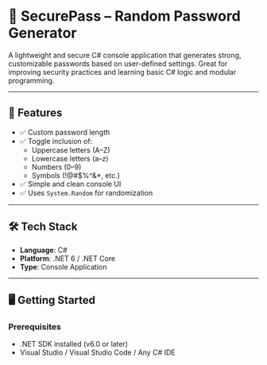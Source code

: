 # 🔐 SecurePass – Random Password Generator

A lightweight and secure C# console application that generates strong, customizable passwords based on user-defined settings. Great for improving security practices and learning basic C# logic and modular programming.

---

## 🚀 Features

- ✅ Custom password length
- ✅ Toggle inclusion of:
  - Uppercase letters (A–Z)
  - Lowercase letters (a–z)
  - Numbers (0–9)
  - Symbols (!@#$%^&*, etc.)
- ✅ Simple and clean console UI
- ✅ Uses `System.Random` for randomization

---

## 🛠️ Tech Stack

- **Language**: C#  
- **Platform**: .NET 6 / .NET Core  
- **Type**: Console Application  

---

## 🖥️ Getting Started

### Prerequisites
- .NET SDK installed (v6.0 or later)
- Visual Studio / Visual Studio Code / Any C# IDE








